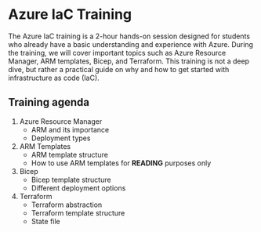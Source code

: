 # Azure IaC Training

The Azure IaC training is a 2-hour hands-on session designed for students who already have a basic understanding and experience with Azure. During the training, we will cover important topics such as Azure Resource Manager, ARM templates, Bicep, and Terraform. This training is not a deep dive, but rather a practical guide on why and how to get started with infrastructure as code (IaC).

## Training agenda

1. Azure Resource Manager
    - ARM and its importance
    - Deployment types
2. ARM Templates
    - ARM template structure
    - How to use ARM templates for **READING** purposes only
3. Bicep 
    - Bicep template structure
    - Different deployment options
4. Terraform
    - Terraform abstraction
    - Terraform template structure
    - State file
